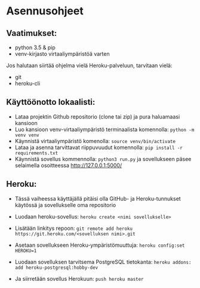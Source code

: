 # Asennusohjeet

## Vaatimukset:
+ python 3.5 & pip
+ venv-kirjasto virtaaliympäristöä varten

Jos halutaan siirtää ohjelma vielä Heroku-palveluun, tarvitaan vielä:
+ git
+ heroku-cli

## Käyttöönotto lokaalisti:
+ Lataa projektin Github repositorio (clone tai zip) ja pura haluamaasi kansioon
+ Luo kansioon venv-virtaaliympäristö terminaalista komennolla:
``` python -m venv venv ```
+ Käynnistä virtaaliympäristö komenolla:
``` source venv/bin/activate ```
+ Lataa ja asenna tarvittavat riippuvuudut komennolla: ``` pip install -r requirements.txt ```
+ Käynnistä sovellus kommennolla: ``` python3 run.py ``` ja sovellukseen päsee selaimella osoitteessa http://127.0.0.1:5000/

## Heroku:
+ Tässä vaiheessa käyttäjällä pitäisi olla GitHub- ja Heroku-tunnukset käytössä ja sovellukselle oma repositorio

+ Luodaan heroku-sovellus: ``` heroku create <nimi sovellukselle> ```
+ Lisätään linkitys repoon: ``` git remote add heroku https://git.heroku.com/<sovelluksen nimi>.git ```
+ Asetaan sovellukseen Heroku-ympäristömuuttuja: ```heroku config:set HEROKU=1 ```
+ Luodaan sovelluksen tarvitsema PostgreSQL tietokanta: ``` heroku addons: add heroku-postgresql:hobby-dev ```
+ Ja siirretään sovellus Herokuun: ``` push heroku master ```



